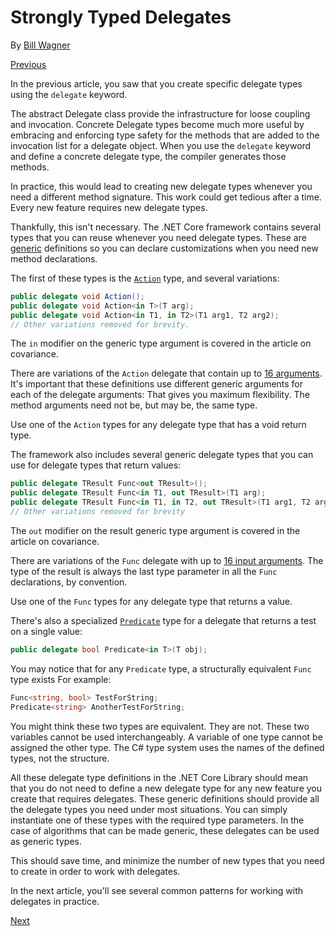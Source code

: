 # Strongly Typed Delegates

By [Bill Wagner](https://github.com/BillWagner)

[Previous](delegate-class.md)

In the previous article, you saw that you create specific delegate
types using the `delegate` keyword. 

The abstract Delegate class provide the infrastructure for loose coupling
and invocation. Concrete Delegate types become much more useful by embracing
and enforcing type safety for the methods that are added to the invocation
list for a delegate object. When you use the `delegate` keyword and define
a concrete delegate type, the compiler generates those methods.

In practice, this would lead to creating new delegate types
whenever you need a different method signature. This work could get tedious
after a time. Every new feature requires new delegate types.

Thankfully, this isn't necessary. The .NET Core framework contains several
types that you can reuse whenever you need delegate types. These are
[generic](generics.md) definitions so you can declare customizations
when you need new method declarations. 

The first of these types is the [`Action`](https://docs.microsoft.com/en-us/dotnet/core/api/System.Action.html) type, and several variations:

```cs
public delegate void Action();
public delegate void Action<in T>(T arg);
public delegate void Action<in T1, in T2>(T1 arg1, T2 arg2);
// Other variations removed for brevity.
```

The `in` modifier on the generic type argument is covered in the article
on covariance.

There are variations of the `Action` delegate that contain up to
[16 arguments](https://docs.microsoft.com/en-us/dotnet/core/api/System.Action%6016.html).
It's important that these definitions use different generic arguments for each of the
delegate arguments: That gives you maximum flexibility. The method arguments need not be, but may be, the same type.

Use one of the `Action` types for any delegate type that has a void return type.

The framework also includes several generic delegate types that you can use for
delegate types that return values:

```cs
public delegate TResult Func<out TResult>();
public delegate TResult Func<in T1, out TResult>(T1 arg);
public delegate TResult Func<in T1, in T2, out TResult>(T1 arg1, T2 arg2);
// Other variations removed for brevity
```

The `out` modifier on the result generic type argument is covered in the
article on covariance.

There are variations of the `Func` delegate with up to
[16 input arguments](https://docs.microsoft.com/en-us/dotnet/core/api/System.Func%6017.html).
The type of the result is always the last type parameter in all the `Func`
declarations, by convention.

Use one of the `Func` types for any delegate type that returns a value.

There's also a specialized
[`Predicate`](https://docs.microsoft.com/en-us/dotnet/core/api/System.Predicate%601.html)
type for a delegate that returns a test on a single value:

```cs
public delegate bool Predicate<in T>(T obj);
```

You may notice that for any `Predicate` type, a structurally equivalent `Func`
type exists For example:

```cs
Func<string, bool> TestForString;
Predicate<string> AnotherTestForString;
```

You might think these two types are equivalent. They are not.
These two variables cannot be used interchangeably. A variable of one type cannot
be assigned the other type. The C# type system uses the names of the defined types,
not the structure.

All these delegate type definitions in the .NET Core Library should mean that
you do not need to define a new delegate type for any new feature you create
that requires delegates. These generic definitions should provide all the
delegate types you need under most situations. You can simply instantiate
one of these types with the required type parameters. In the case of algorithms
that can be made generic, these delegates can be used as generic types. 

This should save time, and minimize the number of new types that you need
to create in order to work with delegates.

In the next article, you'll see several common patterns for working
with delegates in practice.

[Next](delegates-patterns.md)
